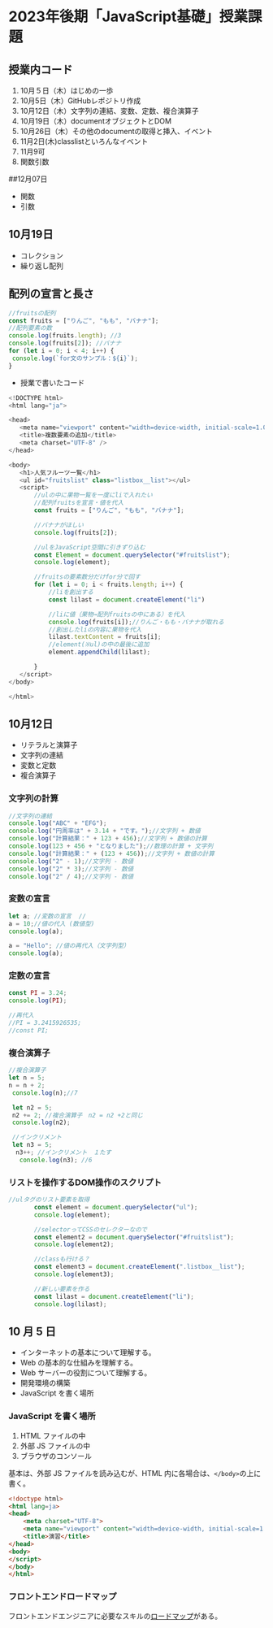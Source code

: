 # 2023年後期「JavaScript基礎」授業課題

## 授業内コード
 1. 10月５日（木）はじめの一歩
 2. 10月5日（木）GitHubレポジトリ作成
 3. 10月12日（木）文字列の連結、変数、定数、複合演算子
 4. 10月19日（木）documentオブジェクトとDOM
 5. 10月26日（木）その他のdocumentの取得と挿入、イベント
 6. 11月2日(木)classlistといろんなイベント
 7. 11月9可
 0. 関数引数

 ##12月07日
 - 関数
 - 引数

 ## 10月19日
 - コレクション
 - 繰り返し配列

 ## 配列の宣言と長さ

 ```js
 //fruitsの配列
const fruits = ["りんご", "もも", "バナナ"];
//配列要素の数
console.log(fruits.length); //3
console.log(fruits[2]); //バナナ
for (let i = 0; i < 4; i++) {
  console.log(`for文のサンプル：${i}`);
}
 ```
 - 授業で書いたコード
 ```js
 <!DOCTYPE html>
<html lang="ja">

<head>
    <meta name="viewport" content="width=device-width, initial-scale=1.0" />
    <title>複数要素の追加</title>
    <meta charset="UTF-8" />
</head>

<body>
    <h1>人気フルーツ一覧</h1>
    <ul id="fruitslist" class="listbox__list"></ul>
    <script>
        //ulの中に果物一覧を一度にliで入れたい
        //配列fruitsを宣言・値を代入
        const fruits = ["りんご", "もも", "バナナ"];

        //バナナがほしい
        console.log(fruits[2]);

        //ulをJavaScript空間に引きずり込む
        const Element = document.querySelector("#fruitslist");
        console.log(element);

        //fruitsの要素数分だけfor分で回す
        for (let i = 0; i < fruits.length; i++) {
            //liを創出する
            const lilast = document.createElement("li")

            //liに値（果物→配列fruitsの中にある）を代入
            console.log(fruits[i]);//りんご・もも・バナナが取れる
            //創出したliの内容に果物を代入
            lilast.textContent = fruits[i];
            //element(※ul)の中の最後に追加
            element.appendChild(lilast);

        }
    </script>
</body>

</html>
 ```


 ## 10月12日

 - リテラルと演算子
 - 文字列の連結
 - 変数と定数
 - 複合演算子

 ### 文字列の計算

 ```js
 //文字列の連結
console.log("ABC" + "EFG");
console.log("円周率は" + 3.14 + "です。");//文字列 + 数値
console.log("計算結果：" + 123 + 456);//文字列 + 数値の計算
console.log(123 + 456 + "となりました");//数理の計算 + 文字列
console.log("計算結果：" + (123 + 456));//文字列 + 数値の計算
console.log("2" - 1);//文字列 - 数値
console.log("2" * 3);//文字列 - 数値
console.log("2" / 4);//文字列 - 数値
 ```

 ### 変数の宣言

 ```js
 let a; //変数の宣言  //
 a = 10;//値の代入 (数値型)
 console.log(a);

 a = "Hello"; //値の再代入（文字列型）
 console.log(a);
 ```

 ### 定数の宣言

 ```js
 const PI = 3.24;
 console.log(PI);

 //再代入
 //PI = 3.2415926535;
 //const PI;
 ```

 ### 複合演算子

 ```js
 //複合演算子
 let n = 5;
 n = n + 2;
  console.log(n);//7

  let n2 = 5;
  n2 += 2; //複合演算子　n2 = n2 +2と同じ
  console.log(n2);

  //インクリメント
  let n3 = 5;
   n3++; //インクリメント　１たす
    console.log(n3); //6
 ```

 ### リストを操作するDOM操作のスクリプト

 ```js
 //ulタグのリスト要素を取得
        const element = document.querySelector("ul");
        console.log(element);

        //selectorってCSSのセレクターなので
        const element2 = document.querySelector("#fruitslist");
        console.log(element2);

        //classも行ける？
        const element3 = document.createElement(".listbox__list");
        console.log(element3);

        //新しい要素を作る
        const lilast = document.createElement("li");
        console.log(lilast);

 ```

 ## 10 月 5 日

- インターネットの基本について理解する。
- Web の基本的な仕組みを理解する。
- Web サーバーの役割について理解する。
- 開発環境の構築
- JavaScript を書く場所

### JavaScript を書く場所

1. HTML ファイルの中
1. 外部 JS ファイルの中
1. ブラウザのコンソール

基本は、外部 JS ファイルを読み込むが、HTML 内に各場合は、`</body>`の上に書く。

```html
<!doctype html>
<html lang=ja>
<head>
    <meta charset="UTF-8">
    <meta name="viewport" content="width=device-width, initial-scale=1.0">
    <title>演習</title>
</head>
<body>
</script>
</body>
</html>
```

### フロントエンドロードマップ

フロントエンドエンジニアに必要なスキルの[ロードマップ](https://roadmap.sh/frontend)がある。
